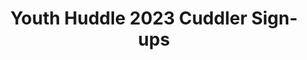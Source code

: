 ---
title: Youth Huddle 2023 Cuddler Sign-ups
redirect_to: https://docs.google.com/spreadsheets/d/1OUpZSNzjzHy13h3v3KIZszurZ7DfEsptEuXVWZ2zMKE/edit#gid=0
redirect_from: 
  - /YH23CuddlerSignUps
  - /yh23cuddlersignups
---